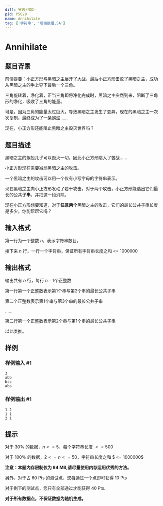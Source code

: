 ```yaml
---
diff: 省选/NOI-
pid: P5028
name: Annihilate
tag: ['字符串', '后缀数组,SA']
---
```

# Annihilate
## 题目背景

前情提要：小正方形与黑暗之主展开了大战，最后小正方形击败了黑暗之主，成功从黑暗之主的手上夺下最后一个三角。

三角旋转着，净化着，正当三角即将净化完成时，黑暗之主突然到来，阻断了三角形的净化，吸收了三角的能量。

可是，因为三角的能量太过巨大，导致黑暗之主发生了变异，现在的黑暗之主一次次复制，最终成为了一条蜈蚣……

现在，小正方形还能阻止黑暗之主毁灭世界吗？
## 题目描述

黑暗之主的蜈蚣几乎可以毁灭一切，因此小正方形陷入了苦战……

小正方形现在需要减弱黑暗之主的攻击。

一个黑暗之主的攻击可以用一个仅有小写字母的字符串表示。

现在黑暗之主向小正方形发动了若干攻击，对于两个攻击，小正方形能选出它们最长的公共**子串**，并把这一段消除。

现在小正方形想要知道，对于**任意两个**黑暗之主的攻击，它们的最长公共子串长度是多少，你能帮帮它吗？
## 输入格式

第一行为一个整数 $n$，表示字符串数目。

接下来 $n$ 行，一行一个字符串，保证所有字符串长度之和 <= 1000000


## 输出格式

输出共有 $n$ 行，每行 $n - 1$个正整数

第一行第一个正整数表示第1个串与第2个串的最长公共子串

第二个正整数表示第1个串与第3个串的最长公共子串

……

第二行第一个正整数表示第2个串与第1个串的最长公共子串

以此类推。
## 样例

### 样例输入 #1
```
3
abb
bcc
aba
```
### 样例输出 #1
```
1 2
1 1
2 1
```
## 提示

对于 $30\%$ 的数据，$n <= 5$，每个字符串长度 $<= 500$

对于 $100\%$ 的数据，$2 <= n <= 50$，字符串长度之和 $ <= 1000000$

**注意：本题内存限制仅为 64 MB,请尽量使用内存运用优秀的方法。**

另外，对于占 60 Pts 的测试点，您每通过一个点即可获得 10 Pts

对于剩下的测试点，您只有全部通过才能获得 40 Pts.

**对于所有数据点，不保证数据为随机生成。**
